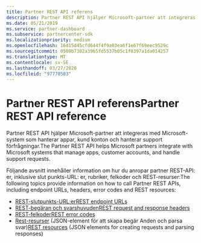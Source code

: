 ```yaml
---
title: Partner REST API referens
description: Partner REST API hjälper Microsoft-partner att integreras med Microsoft-system som hanterar appar, kund konton och hanterar support förfrågningar.
ms.date: 05/21/2019
ms.service: partner-dashboard
ms.subservice: partnercenter-sdk
ms.localizationpriority: medium
ms.openlocfilehash: 16d15d45cfd644f4f9a03ea6f1e67f69eec9529c
ms.sourcegitcommit: 0508b7302a3965fd5537b05c1f0397a1da014257
ms.translationtype: MT
ms.contentlocale: sv-SE
ms.lasthandoff: 03/27/2020
ms.locfileid: "97770583"
---
```

# <a name="partner-rest-api-reference"></a><span data-ttu-id="aac0e-103">Partner REST API referens</span><span class="sxs-lookup"><span data-stu-id="aac0e-103">Partner REST API reference</span></span>

<span data-ttu-id="aac0e-104">Partner REST API hjälper Microsoft-partner att integreras med Microsoft-system som hanterar appar, kund konton och hanterar support förfrågningar.</span><span class="sxs-lookup"><span data-stu-id="aac0e-104">The Partner REST API helps Microsoft partners integrate with Microsoft systems that manage apps, customer accounts, and handle support requests.</span></span>

<span data-ttu-id="aac0e-105">Följande avsnitt innehåller information om hur du anropar partner REST-API: er, inklusive slut punkts-URL: er, rubriker, felkoder och REST-resurser:</span><span class="sxs-lookup"><span data-stu-id="aac0e-105">The following topics provide information on how to call Partner REST APIs, including endpoint URLs, headers, error codes and REST resources:</span></span>

* [<span data-ttu-id="aac0e-106">REST-slutpunkts-URL:er</span><span class="sxs-lookup"><span data-stu-id="aac0e-106">REST endpoint URLs</span></span>](rest-urls.md)
* [<span data-ttu-id="aac0e-107">REST-begäran och svarshuvuden</span><span class="sxs-lookup"><span data-stu-id="aac0e-107">REST request and response headers</span></span>](headers.md)
* [<span data-ttu-id="aac0e-108">REST-felkoder</span><span class="sxs-lookup"><span data-stu-id="aac0e-108">REST error codes</span></span>](error-codes.md)
* <span data-ttu-id="aac0e-109">[Rest-resurser](rest-resources.md) (JSON-element för att skapa begär Anden och parsa svar)</span><span class="sxs-lookup"><span data-stu-id="aac0e-109">[REST resources](rest-resources.md) (JSON elements for creating requests and parsing responses)</span></span>